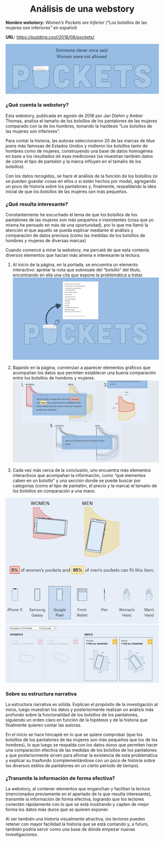 # <center> Análisis de una webstory
**Nombre webstory:** _Women’s Pockets are Inferior_ (“Los bolsillos de las mujeres son inferiores” en español)

**URL:** https://pudding.cool/2018/08/pockets/

![alt text](imagenes/Portada.png)

### **¿Qué cuenta la webstory?**

Esta webstory, publicada en agosto de 2018 por Jan Diehm y Amber Thomas, analiza el tamaño de los bolsillos de los pantalones de las mujeres comparado con la de los hombres, tomando la hipótesis “Los bolsillos de las mujeres son inferiores”.  

Para contar la historia, las autoras seleccionaron 20 de las marcas de _blue jeans_ más famosas de Estados Unidos y midieron los bolsillos tanto de hombres como de mujeres, construyendo una base de datos homogénea en base a los resultados de esas mediciones (se muestran también datos de cómo el tipo de pantalón y la marca influyen en el tamaño de los bolsillos). 

Con los datos recogidos, se hace el análisis de la función de los bolsillos (si se pueden guardar cosas en ellos o si están hechos por moda), agregando un poco de historia sobre los pantalones y, finalmente, respaldando la idea inicial de que los bolsillos de las mujeres son más pequeños. 

### **¿Qué resulta interesante?**

Constantemente he escuchado el tema de que los bolsillos de los pantalones de las mujeres son más pequeños o inexistentes (cosa que yo misma he pensado en más de una oportunidad), por lo que me llamó la atención el que aquello se pueda explicar mediante el análisis y comparación de datos precisos (como las medidas de los bolsillos de hombres y mujeres de diversas marcas) 

Cuando comencé a mirar la webstory, me percaté de que esta contenía diversos elementos que hacían más amena e interesante la lectura. 

1. Al inicio de la página, en la portada, se encuentra un elemento interactivo: apretar la nota que sobresale del “bolsillo” del título, encontrando en ella una cita que expone la problemática a tratar.
![alt text](imagenes/Elemento%201.png)

2. Bajando en la página, comienzan a aparecer elementos gráficos que acompañan los datos que permiten establecer una buena comparación entre los bolsillos de hombres y mujeres. 
![alt text](imagenes/Elemento%202.png)

3. Cada vez más cerca de la conclusión, uno encuentra más elementos interactivos que acompañan la información, como “qué elementos caben en un bolsillo” y una sección donde se puede buscar por categorías (como el tipo de pantalón, el precio y la marca) el tamaño de los bolsillos en comparación a una mano.
 
![alt text](imagenes/Elemento%203.png) 
![alt text](imagenes/elemento%204.png)

### **Sobre su estructura narrativa**

La estructura narrativa es sólida. Explican el propósito de la investigación al inicio, luego muestran los datos y posteriormente realizan un análisis más profundo sobre la funcionalidad de los bolsillos de los pantalones, siguiendo un orden claro en función de la hipótesis y de la historia que finalmente quieren contar las autoras. 

En el inicio se hace hincapié en lo que se quiere comprobar (que los bolsillos de los pantalones de las mujeres son más pequeños que los de los hombres), lo que luego se respalda con los datos duros que permiten hacer una comparación efectiva de las medidas de los bolsillos de los pantalones y que posteriormente sirven para afirmar la existencia de esta problemática y explicar su trasfondo (complementándose con un poco de historia sobre los diversos estilos de pantalones en un cierto periodo de tiempo). 

### **¿Transmite la información de forma efectiva?**

La webstory, al contener elementos que enganchan y facilitan la lectura (mencionados previamente en el apartado de lo que resulta interesante), transmite la información de forma efectiva, logrando que los lectores conecten rápidamente con lo que se está mostrando y capten de mejor forma los datos más duros que se quieren exponer. 

Al ser también una historia visualmente atractiva, los lectores pueden retener con mayor facilidad la historia que se está contando y, a futuro, también podría servir como una base de dónde empezar nuevas investigaciones. 